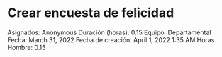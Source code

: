 # Crear encuesta de felicidad

Asignados: Anonymous
Duración (horas): 0.15
Equipo: Departamental
Fecha: March 31, 2022
Fecha de creación: April 1, 2022 1:35 AM
Horas Hombre: 0.15